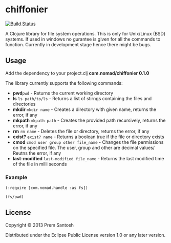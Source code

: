 # chiffonier

[![Build Status](https://secure.travis-ci.org/premsantosh/chiffonier.png)](http://travis-ci.org/premsantosh/chiffonier)

A Clojure library for file system operations. This is only for Unix/Linux (BSD) systems. If used in windows no gurantee is given for all the commands to function.
Currently in development stage hence there might be bugs.

## Usage

Add the dependency to your project.clj
**com.nomad/chiffonier 0.1.0**

The library currently supports the following commands:
* **pwd**`pwd` - Returns the current working directory
* **ls** `ls path/to/ls` - Returns a list of stirngs containing the files and directories
* **mkdir** `mkdir name` - Creates a directory with given name, returns the error, if any
* **mkpath** `mkpath path` - Creates the provided path recursively, returns the error, if any
* **rm** `rm name` - Deletes the file or directory, returns the error, if any
* **exist?** `exist? name` - Returns a boolean true if the file or directory exists
* **cmod** `cmod user group other file_name` - Changes the file permissions on the specified file. The user,
group and other are decimal values/ Reutns the error, if any
* **last-modified** `last-modified file_name` - Returns the last modified time of the file in milli seconds


### Example 

```
(:require [com.nomad.handle :as fs])

(fs/pwd)

```

## License

Copyright © 2013 Prem Santosh

Distributed under the Eclipse Public License version 1.0 or any later version.
